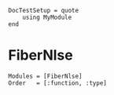 ```@meta
DocTestSetup = quote
    using MyModule
end
```

# FiberNlse

```@autodocs
Modules = [FiberNlse]
Order   = [:function, :type]
```